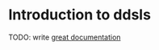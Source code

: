 # Introduction to ddsls

TODO: write [great documentation](http://jacobian.org/writing/what-to-write/)
